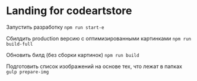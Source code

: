 # Landing for codeartstore

Запустить разработку
`npm run start-e`

Сбилдить production версию с оптимизированными картинками
`npm run build-full`

Обновить билд (без сборки картинок)
`npm run build`

Подготовить список изображений на основе тех, что лежат в папках
`gulp prepare-img`